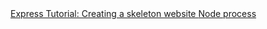 <a href="https://developer.mozilla.org/en-US/docs/Learn/Server-side/Express_Nodejs/skeleton_website" target="_blank">
    Express Tutorial: Creating a skeleton website
</a>

<a href="https://node.readthedocs.io/en/latest/api/process/" target="_blank">
    Node process
</a>